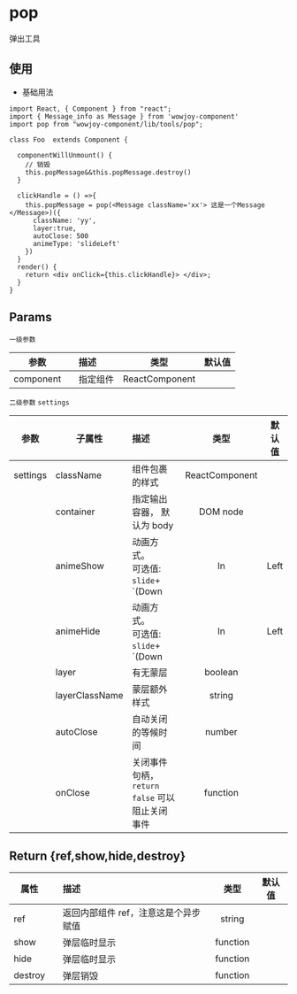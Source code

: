 # pop

弹出工具

## 使用

- 基础用法

```
import React, { Component } from "react";
import { Message_info as Message } from 'wowjoy-component'
import pop from "wowjoy-component/lib/tools/pop";

class Foo  extends Component {

  componentWillUnmount() {
    // 销毁
    this.popMessage&&this.popMessage.destroy()
  }

  clickHandle = () =>{
    this.popMessage = pop(<Message className='xx'> 这是一个Message </Message>)({
      className: 'yy',
      layer:true,
      autoClose: 500
      animeType: 'slideLeft'
    })
  }
  render() {
    return <div onClick={this.clickHandle}> </div>;
  }
}
```

## Params

`一级参数`

| 参数      |     | 描述     |      类型      | 默认值 |
| --------- | --- | :------- | :------------: | :----: |
| component |     | 指定组件 | ReactComponent |        |

`二级参数` `settings`

| 参数     | 子属性         | 描述                                                           |      类型      |   默认值    |
| -------- | -------------- | :------------------------------------------------------------- | :------------: | :---------: |
| settings | className      | 组件包裹的样式                                                 | ReactComponent |             |
|          | container      | 指定输出容器， 默认为 body                                     |    DOM node    |             |
|          | animeShow      | 动画方式。<br> 可选值: `slide`+ `(Down|In|Left|Right)` + `In`  |     string     | `slideDown` |
|          | animeHide      | 动画方式。<br> 可选值: `slide`+ `(Down|In|Left|Right)` + `Out` |     string     | `slideDown` |
|          | layer          | 有无蒙层                                                       |    boolean     |             |
|          | layerClassName | 蒙层额外样式                                                   |     string     |             |
|          | autoClose      | 自动关闭的等候时间                                             |     number     |             |
|          | onClose        | 关闭事件句柄，`return false` 可以阻止关闭事件                  |    function    |             |

## Return {ref,show,hide,destroy}

| 属性    |     | 描述                                 |   类型   | 默认值 |
| ------- | --- | :----------------------------------- | :------: | :----: |
| ref     |     | 返回内部组件 ref，注意这是个异步赋值 |  string  |        |
| show    |     | 弹层临时显示                         | function |        |
| hide    |     | 弹层临时显示                         | function |        |
| destroy |     | 弹层销毁                             | function |        |
